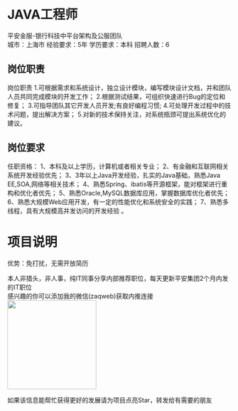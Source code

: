 # JAVA工程师
平安金服-银行科技中平台架构及公服团队  
城市：上海市 经验要求：5年 学历要求：本科  招聘人数：6

## 岗位职责
岗位职责
   1.可根据需求和系统设计，独立设计模块，编写模块设计文档，并和团队人员共同完成模块的开发工作；
   2.根据测试结果，可组织快速进行Bug的定位和修复；
   3.可指导团队其它开发人员开发;有良好编程习惯;
   4.可处理开发过程中的技术问题，提出解决方案；
   5.对新的技术保持关注，对系统瓶颈可提出系统优化的建议。

## 岗位要求
任职资格：
   1、本科及以上学历，计算机或者相关专业；
   2、有金融和互联网相关系统开发经验优先；
   3、3年以上Java开发经验，扎实的Java基础，熟悉Java EE,SOA,网络等相关技术；
   4、熟悉Spring、ibatis等开源框架，能对框架进行重构和优化者优先；
   5、熟悉Oracle,MySQL数据库应用，掌握数据库优化者优先；
   6、熟悉大规模Web应用开发，有一定的性能优化和系统安全的实践；
   7、熟悉多线程，具有大规模高并发访问的开发经验 。

# 项目说明

优势：免打扰，无需开放简历

本人非猎头，非人事，纯IT同事分享内部推荐职位，每天更新平安集团2个月内发的IT职位  
感兴趣的你可以添加我的微信(zaqweb)获取内推连接  
<img src="https://github.com/zaqweb/PA-IT-JOBS/blob/master/WechatICode.jpeg"  height="200" width="200">

如果该信息能帮忙获得更好的发展请为项目点亮Star，转发给有需要的朋友




